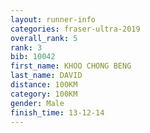 ```yaml
---
layout: runner-info 
categories: fraser-ultra-2019 
overall_rank: 5
rank: 3
bib: 10042
first_name: KHOO CHONG BENG
last_name: DAVID
distance: 100KM
category: 100KM
gender: Male
finish_time: 13-12-14
---
```

